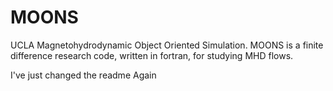 # MOONS

UCLA Magnetohydrodynamic Object Oriented Simulation.
MOONS is a finite difference research code, written in fortran, for studying MHD flows.

I've just changed the readme
Again